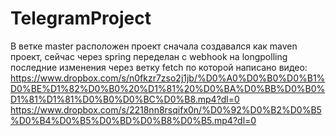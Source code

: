 # TelegramProject
В ветке master расположен проект
сначала создавался как maven проект, сейчас через spring
переделан с webhook на longpolling
последние изменения через ветку fetch по которой написано видео:
https://www.dropbox.com/s/n0fkzr7zso2j1jb/%D0%A0%D0%B0%D0%B1%D0%BE%D1%82%D0%B0%20%D1%81%20%D0%BA%D0%BB%D0%B0%D1%81%D1%81%D0%B0%D0%BC%D0%B8.mp4?dl=0
https://www.dropbox.com/s/2218nn8rsqifx0n/%D0%92%D0%B2%D0%B5%D0%B4%D0%B5%D0%BD%D0%B8%D0%B5.mp4?dl=0



